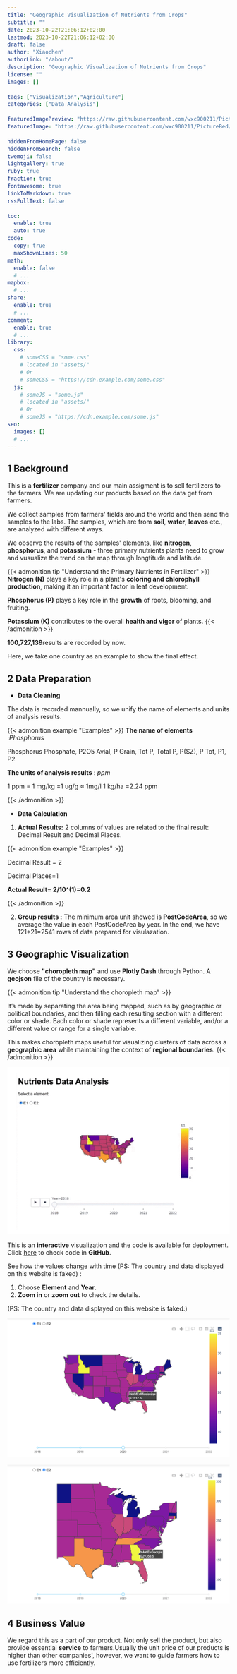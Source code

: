 ```yaml
---
title: "Geographic Visualization of Nutrients from Crops"
subtitle: ""
date: 2023-10-22T21:06:12+02:00
lastmod: 2023-10-22T21:06:12+02:00
draft: false
author: "Xiaochen"
authorLink: "/about/"
description: "Geographic Visualization of Nutrients from Crops"
license: ""
images: []

tags: ["Visualization","Agriculture"]
categories: ["Data Analysis"]

featuredImagePreview: "https://raw.githubusercontent.com/wxc900211/PictureBed/main/PicGo/FarimingPreview.png"
featuredImage: "https://raw.githubusercontent.com/wxc900211/PictureBed/main/PicGo/Farming.png"

hiddenFromHomePage: false
hiddenFromSearch: false
twemoji: false
lightgallery: true
ruby: true
fraction: true
fontawesome: true
linkToMarkdown: true
rssFullText: false

toc:
  enable: true
  auto: true
code:
  copy: true
  maxShownLines: 50
math:
  enable: false
  # ...
mapbox:
  # ...
share:
  enable: true
  # ...
comment:
  enable: true
  # ...
library:
  css:
    # someCSS = "some.css"
    # located in "assets/"
    # Or
    # someCSS = "https://cdn.example.com/some.css"
  js:
    # someJS = "some.js"
    # located in "assets/"
    # Or
    # someJS = "https://cdn.example.com/some.js"
seo:
  images: []
  # ...
---
```


<!--more-->
## 1 Background
This is a **fertilizer** company and our main assigment is to sell fertilizers to the farmers. We are updating our products based on the data get from farmers.

We collect samples from farmers' fields around the world and then send the samples to the labs. The samples, which are from **soil**, **water**, **leaves** etc., are analyzed with different ways.

We observe the results of the samples' elements, like **nitrogen**, **phosphorus**, and **potassium** - three primary nutrients plants need to grow and vusualize the trend on the map through longtitude and latitude. 

{{< admonition tip "Understand the Primary Nutrients in Fertilizer" >}}
**Nitrogen (N)** plays a key role in a plant's **coloring and chlorophyll production**, making it an important factor in leaf development. 

**Phosphorus (P)** plays a key role in the **growth** of roots, blooming, and fruiting.

**Potassium (K)** contributes to the overall **health and vigor** of plants.
{{< /admonition >}}

**100,727,139**results are recorded by now.

Here, we take one country as an example to show the final effect.

## 2 Data Preparation

* **Data Cleaning**

The data is recorded mannually, so we unify the name of elements and units of analysis results.

{{< admonition example "Examples" >}}
**The name of elements** :*Phosphorus*

Phosphorus Phosphate, P2O5 Avial, P Grain, Tot P, Total P, P(SZ), P Tot, P1, P2

**The units of analysis results** : *ppm*

1 ppm = 1 mg/kg =1 ug/g ≈ 1mg/l
1 kg/ha =2.24 ppm

{{< /admonition >}}

* **Data Calculation** 

1. **Actual Results:** 2 columns of values are related to the final result: Decimal Result and Decimal Places.

{{< admonition example "Examples" >}}

Decimal Result = 2

Decimal Places=1

**Actual Result= 2/10^(1)=0.2**

{{< /admonition >}}

2. **Group results :** The minimum area unit showed is **PostCodeArea**, so we average the value in each PostCodeArea by year. In the end, we have 121*21=2541 rows of data prepared for visulazation.


## 3 Geographic Visualization

We choose **"choropleth map"** and use **Plotly Dash** through Python. A **geojson** file of the country is necessary.

{{< admonition tip "Understand the choropleth map" >}}

It’s made by separating the area being mapped, such as by geographic or political boundaries, and then filling each resulting section with a different color or shade. Each color or shade represents a different variable, and/or a different value or range for a single variable. 

This makes choropleth maps useful for visualizing clusters of data across a **geographic area** while maintaining the context of **regional boundaries**.
{{< /admonition >}}

![](https://raw.githubusercontent.com/wxc900211/PictureBed/main/PicGo/v3.gif)

This is an **interactive** visualization and the code is available for deployment. Click [here](https://github.com/wxc900211/Geographic-Visualization-of-Nutrients/blob/main/US-farming-dash.py) to check code in **GitHub**.

See how the values change with time (PS: The country and data displayed on this website is faked) :

1. Choose **Element** and **Year**.
2. **Zoom in** or **zoom out** to check the details.

(PS: The country and data displayed on this website is faked.)

![](https://raw.githubusercontent.com/wxc900211/PictureBed/main/PicGo/f1.png)

![](https://raw.githubusercontent.com/wxc900211/PictureBed/main/PicGo/f2.png)

## 4 Business Value

We regard this as a part of our product. Not only sell the product, but also provide essential **service** to farmers.Usually the unit price of our products is higher than other companies', however, we want to guide farmers how to use fertilizers more efficiently. 














